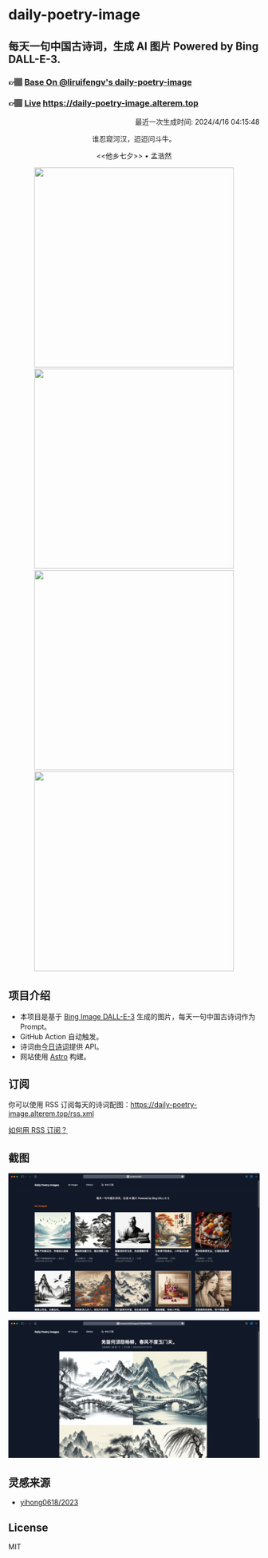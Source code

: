 
# daily-poetry-image

## 每天一句中国古诗词，生成 AI 图片 Powered by Bing DALL-E-3.

### 👉🏽 [Base On @liruifengv's daily-poetry-image](https://github.com/liruifengv/daily-poetry-image)

### 👉🏽 [Live](https://daily-poetry-image.alterem.top/) https://daily-poetry-image.alterem.top

<p align="right">
  最近一次生成时间: 2024/4/16 04:15:48
</p>
<p align="center">
谁忍窥河汉，迢迢问斗牛。
</p>
<p align="center">
<<他乡七夕>> • 孟浩然
</p>
<p align="center">
<img src="https://tse3.mm.bing.net/th/id/OIG2._n3xGivLY6Q_g4rCnzWC" height="400" width="400" />
<img src="https://tse2.mm.bing.net/th/id/OIG2._4hLEuib8XJONQ8DyYAq" height="400" width="400" />
<img src="https://tse4.mm.bing.net/th/id/OIG2.XXanEtZUx4_M2oL1KV0B" height="400" width="400" />
<img src="https://tse3.mm.bing.net/th/id/OIG2.UvhR781hHaE1XKfyjnqB" height="400" width="400" />
</p>

## 项目介绍

-   本项目是基于 [Bing Image DALL-E-3](https://www.bing.com/images/create) 生成的图片，每天一句中国古诗词作为 Prompt。
-   GitHub Action 自动触发。
-   诗词由[今日诗词](https://www.jinrishici.com/)提供 API。
-   网站使用 [Astro](https://astro.build) 构建。

## 订阅

你可以使用 RSS 订阅每天的诗词配图：https://daily-poetry-image.alterem.top/rss.xml

[如何用 RSS 订阅？](https://zhuanlan.zhihu.com/p/55026716)

## 截图

![图片列表](./screenshots/Snipaste_2023-12-28_21-00-26.png)

![图片详情](./screenshots/Snipaste_2023-12-28_21-00-53.png)

## 灵感来源

-   [yihong0618/2023](https://github.com/yihong0618/2023)

## License

MIT
